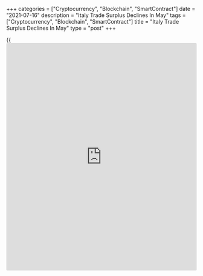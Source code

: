 +++
categories = ["Cryptocurrency", "Blockchain", "SmartContract"]
date = "2021-07-16"
description = "Italy Trade Surplus Declines In May"
tags = ["Cryptocurrency", "Blockchain", "SmartContract"]
title = "Italy Trade Surplus Declines In May"
type = "post"
+++

{{<iframe id="large-banner" src="https://www.bounty.group/#slide=24.0" width="100%" height="600" scrolling="no" style="border: 0px solid rgb(216, 221, 230); border-radius: 3px;">}}

Italy's trade surplus declined in May from the previous month due the
fall in exports, data published by the statistical office Istat showed
on Friday.

The trade surplus decreased to a seasonally adjusted EUR 4.76 billion in
May from EUR 5.5 billion in the previous month.

Exports dropped 2 percent on month in May, reversing a 3.4 percent rise
in April. At the same time, imports fell 0.3 percent, in contrast to a
1.9 percent rise in the previous month.

Exports to non-EU countries dropped 4 percent, while it remained
stationary for EU countries. Imports from EU countries rose 0.6 percent,
while that from non-EU countries fell 1.5 percent.

Data showed that the trade surplus, on an unadjusted basis, fell to EUR
5.64 billion in May from EUR 5.87 billion a month ago.

For comments and feedback [contact](https://www.playgroundfx.com/contact/): editorial@rtt[news](https://www.letsplayfx.com/blog/forex-news-website/).com

[Economic News][1]

 **What parts of the world are seeing the best (and worst) economic
performances lately? Click[here][2] to check out our [Econ Scorecard][2]
and find out! See up-to-the-moment [ranking](https://www.playgroundfx.com/blog/crypto-exchange-ranking/)s for the best and worst
performers in [GDP][3], [unemployment rate][4], [inflation][5] and much
more.**

   1. www.rtt[news](https://www.letsplayfx.com/blog/forex-news-website/).com/Content/EconomicNews.aspx
   2. www.rtt[news](https://www.letsplayfx.com/blog/forex-news-website/).com/economic-scorecard/world-rank/PPI/highest-performance.aspx
   3. www.rtt[news](https://www.letsplayfx.com/blog/forex-news-website/).com/economic-scorecard/world-rank/GDP/highest-performance.aspx
   4. www.rtt[news](https://www.letsplayfx.com/blog/forex-news-website/).com/economic-scorecard/world-rank/unemployment-rate/lowest-performance.aspx
   5. www.rtt[news](https://www.letsplayfx.com/blog/forex-news-website/).com/economic-scorecard/world-rank/CPI/highest-performance.aspx